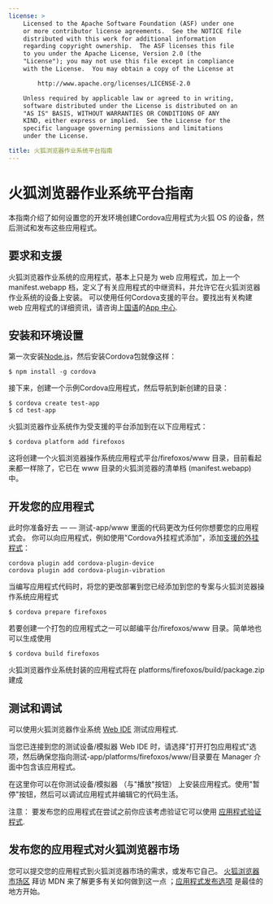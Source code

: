 ```yaml
---
license: >
    Licensed to the Apache Software Foundation (ASF) under one
    or more contributor license agreements.  See the NOTICE file
    distributed with this work for additional information
    regarding copyright ownership.  The ASF licenses this file
    to you under the Apache License, Version 2.0 (the
    "License"); you may not use this file except in compliance
    with the License.  You may obtain a copy of the License at

        http://www.apache.org/licenses/LICENSE-2.0

    Unless required by applicable law or agreed to in writing,
    software distributed under the License is distributed on an
    "AS IS" BASIS, WITHOUT WARRANTIES OR CONDITIONS OF ANY
    KIND, either express or implied.  See the License for the
    specific language governing permissions and limitations
    under the License.

title: 火狐浏览器作业系统平台指南
---
```


# 火狐浏览器作业系统平台指南

本指南介绍了如何设置您的开发环境创建Cordova应用程式为火狐 OS 的设备，然后测试和发布这些应用程式。

## 要求和支援

火狐浏览器作业系统的应用程式，基本上只是为 web 应用程式，加上一个 manifest.webapp 档，定义了有关应用程式的中继资料，并允许它在火狐浏览器作业系统的设备上安装。 可以使用任何Cordova支援的平台。要找出有关构建 web 应用程式的详细资讯，请咨询上[国语][1]的[App 中心][2].

 [1]: https://developer.mozilla.org/en-US/
 [2]: https://developer.mozilla.org/en-US/Apps

## 安装和环境设置

第一次安装[Node.js][3]，然后安装Cordova包就像这样：

 [3]: http://nodejs.org/

    $ npm install -g cordova
    

接下来，创建一个示例Cordova应用程式，然后导航到新创建的目录：

    $ cordova create test-app
    $ cd test-app
    

火狐浏览器作业系统作为受支援的平台添加到在以下应用程式：

    $ cordova platform add firefoxos
    

这将创建一个火狐浏览器操作系统应用程式平台/firefoxos/www 目录，目前看起来都一样除了，它已在 www 目录的火狐浏览器的清单档 (manifest.webapp) 中。

## 开发您的应用程式

此时你准备好去 — — 测试-app/www 里面的代码更改为任何你想要您的应用程式会。 你可以向应用程式，例如使用"Cordova外挂程式添加"，添加[支援的外挂程式]()：

    cordova plugin add cordova-plugin-device
    cordova plugin add cordova-plugin-vibration
    

当编写应用程式代码时，将您的更改部署到您已经添加到您的专案与火狐浏览器操作系统应用程式

    $ cordova prepare firefoxos
    

若要创建一个打包的应用程式之一可以邮编平台/firefoxos/www 目录。简单地也可以生成使用

    $ cordova build firefoxos
    

火狐浏览器作业系统封装的应用程式将在 platforms/firefoxos/build/package.zip 建成

## 测试和调试

可以使用火狐浏览器作业系统 [Web IDE][4] 测试应用程式.

 [4]: https://developer.mozilla.org/en-US/docs/Tools/WebIDE

当您已连接到您的测试设备/模拟器 Web IDE 时，请选择"打开打包应用程式"选项，然后确保您指向测试-app/platforms/firefoxos/www/目录要在 Manager 介面中包含该应用程式。

在这里你可以在你测试设备/模拟器 （与"播放"按钮） 上安装应用程式。使用"暂停"按钮，然后可以调试应用程式并编辑它的代码生活。

注意： 要发布您的应用程式在尝试之前你应该考虑验证它可以使用 [应用程式验证程式][5].

 [5]: https://marketplace.firefox.com/developers/validator

## 发布您的应用程式对火狐浏览器市场

您可以提交您的应用程式到火狐浏览器市场的需求，或发布它自己。 [火狐浏览器市场区][6] 拜访 MDN 来了解更多有关如何做到这一点 ；[应用程式发布选项][7] 是最佳的地方开始。

 [6]: https://developer.mozilla.org/en-US/Marketplace
 [7]: https://developer.mozilla.org/en-US/Marketplace/Publishing/Publish_options